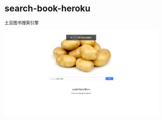# search-book-heroku
土豆图书搜索引擎


![搜索引擎](https://raw.githubusercontent.com/justsweetpotato/makedown-img-store/master/search/search-1.png)

